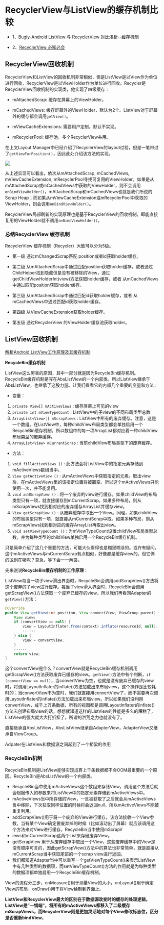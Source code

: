 RecyclerView与ListView的缓存机制比较
===

* 1、[Bugly-Android ListView 与 RecyclerView 对比浅析--缓存机制](https://mp.weixin.qq.com/s?__biz=MzA3NTYzODYzMg==&mid=2653578065&idx=2&sn=25e64a8bb7b5934cf0ce2e49549a80d6&chksm=84b3b156b3c43840061c28869671da915a25cf3be54891f040a3532e1bb17f9d32e244b79e3f&scene=21#wechat_redirect)

* 2、[RecyclerView 必知必会](https://mp.weixin.qq.com/s/CzrKotyupXbYY6EY2HP_dA)

## RecyclerView回收机制

RecyclerView和ListView的回收机制非常相似，但是ListView是以View作为单位进行回收，RecyclerView是以ViewHolder作为单位进行回收。Recycler是RecyclerView回收机制的实现类，他实现了四级缓存：

*   mAttachedScrap: 缓存在屏幕上的ViewHolder。

*   mCachedViews: 缓存屏幕外的ViewHolder，默认为2个。ListView对于屏幕外的缓存都会调用`getView()`。

*   mViewCacheExtensions: 需要用户定制，默认不实现。

*   mRecyclerPool: 缓存池，多个RecyclerView共用。

在上文Layout Manager中已经介绍了RecyclerView的layout过程，但是一笔带过了`getViewForPosition()`，因此此处介绍该方法的实现。

![](http://mmbiz.qpic.cn/mmbiz_png/tnZGrhTk4deAcQicPF0tHqZw2kX1iaHP9bY7lgSD8wkOK4yQ7Y47EXWcib7vaMDHJxUfxJa4euV39q7ibicCfy1Izpw/640?wx_fmt=png&tp=webp&wxfrom=5&wx_lazy=1)

从上述实现可以看出，依次从mAttachedScrap, mCachedViews, mViewCacheExtension, mRecyclerPool寻找可复用的ViewHolder，如果是从mAttachedScrap或mCachedViews中获取的ViewHolder，则不会调用`onBindViewHolder()`，mAttachedScrap和mCachedViews也就是我们所说的Scrap Heap；而如果从mViewCacheExtension或mRecyclerPool中获取的ViewHolder，则会调用`onBindViewHolder()`。

RecyclerView局部刷新的实现原理也是基于RecyclerView的回收机制，即能直接复用的ViewHolder就不调用`onBindViewHolder()`。

### 总结RecyclerView 缓存机制

RecyclerView 缓存机制（Recycler）大致可以分为5级。 
* 第一级 通过mChangedScrap匹配 position或者id获取holder缓存。 

* 第二级 从mAttachedScrap中通过匹配position获取holder缓存，或者通过ChildHelper找到隐藏但是没有被移除的View，通过getChildViewHolderInt(view)方法获取holder缓存，或者 
从mCachedViews中通过匹配position获取holder缓存。 

* 第三级 从mAttachedScrap中通过匹配id获取holder缓存，或者 
从mCachedViews中通过匹配id获取holder缓存。 

* 第四级 从ViewCacheExtension获取holder缓存。 

* 第五级 通过RecyclerView 的ViewHolder缓存池获取holder。

## ListView回收机制

[解析Android ListView工作原理及其缓存机制](http://blog.csdn.net/libmill/article/details/49644743)

**RecycleBin缓存机制**

ListView这么厉害的原因，其中一部分就是因为RecycleBin缓存机制。RecycleBin缓存机制是写在AbsListView的一个内部类。所以ListView继承于AbsListView，也继承了这股力量。让我们看看它的内部几个重要的变量和方法：

* 变量： 
1. `private View[] mActiveViews` : 缓存屏幕上可见的view 
2. `private int mViewTypeCount` : ListView中的子view的不同布局类型总数 
3. `ArrayList<View>[] mScrapViews` : ListView中所有的废弃缓存。注意，这是一个数组。在ListView中，每种childView布局类型都会单独启用一个RecycleBin缓存机制。所以数组中的每一项ArrayList都对应着一种childView布局类型的废弃缓存。 
4. `ArrayList<View> mCurrentScrap` : 当前childView布局类型下的废弃缓存。

* 方法： 
1. `void fillActiveViews ()` : 此方法会将ListView中的指定元素存储到mActiveViews数组当中。 
2. `View getActiveView ()` : 从mActiveViews中获取指定的元素。取出view后，在mActiveViews里的该指定位置将被置空。所以这个mActiveViews只能使用一次，并不能复用。 
3. `void addScrapView ()` : 将一个废弃的view进行缓存。如果childView的布局类型只有一项，就直接缓存到mCurrentScrap。如果多种布局，则从mScrapViews找到相对应的废弃缓存ArrayList并缓存view。 
4. `View getScrapView ()` : 从废弃缓存中取出一个View。同理，如果childView的布局类型只有一项，就直接从mCurrentScrap中取。如果多种布局，则从mScrapViews找到相对应的缓存ArrayList再取出view。 
5. `void setViewTypeCount ()` : 为mViewTypeCount设置childView布局类型总数，并为每种类型的childView单独启用一个RecycleBin缓存机制。

只是简单介绍了这几个重要的方法，可能大伙看得也是糊里糊涂的。或许有疑问，这个mActiveViews与mCurrentScrap有点相似，好像都是缓存view的。但它俩的区别在哪呢？莫急，等下会一一解答。

先来说说**RecycleBin缓存机制的工作原理**： 

ListView每当一项子view滑出界面时，RecycleBin会调用addScrapView()方法将这个废弃的子view进行缓存。每当子view滑入界面时，RecycleBin会调用getScrapView()方法获取一个废弃已缓存的view。所以我们再看回Adapter的`getView()`方法：

```java
@Override  
public View getView(int position, View convertView, ViewGroup parent) {   
    View view;  
    if (convertView == null) {  
        view = LayoutInflater.from(context).inflate(resourceId, null);  
        ······
    } else {  
        view = convertView;  
    }   
    ······
    return view;  
} 
```

这个convertView是什么？convertView就是RecycleBin缓存机制调用getScrapView()方法获取废弃已缓存的view。`getView()`方法中有个判断，`if (convertView == null)`，当convertView为空，也就是没有废弃已缓存的view时，将调用LayoutInflater的inflate()方法加载出来布局view，这个操作是比较耗时的；当convertView不为空时，我们就直接用convertView了，而不需要再次调用LayoutInflater的inflate()方法加载出来布局view。所以如果我们没利用convertView，成千上万条数据，所有的视图都是调用LayoutInflater的inflate()方法去创建布局view的话，想想就知道这样的ListView的性能是多么的糟糕了，ListView的强大就大大打折扣了，所谓的洪荒之力也就没有了。

直接继承自AbsListView，AbsListView继承自AdapterView，AdapterView又继承自ViewGroup。

Adpater在ListView和数据源之间起到了一个桥梁的作用

### RecycleBin机制

RecycleBin机制是ListView能够实现成百上千条数据都不会OOM最重要的一个原因。RecycleBin是AbsListView的一个内部类。

*   RecycleBin当中使用mActiveViews这个数组来存储View，调用这个方法后就会根据传入的参数来将ListView中的指定元素存储到mActiveViews中。
*   mActiveViews当中所存储的View，一旦被获取了之后就会从mActiveViews当中移除，下次获取同样位置的时候将会返回null，所以mActiveViews不能被重复利用。
*   addScrapView()用于将一个废弃的View进行缓存，该方法接收一个View参数，当有某个View确定要废弃掉的时候（比如滚动出了屏幕）就应该调用这个方法来对View进行缓存，RecycleBin当中使用mScrapV
*   iews和mCurrentScrap这两个List来存储废弃View。
*   getScrapView 用于从废弃缓存中取出一个View，这些废弃缓存中的View是没有顺序可言的，因此getScrapView()方法中的算法也非常简单，就是直接从mCurrentScrap当中获取尾部的一个scrap view进行返回。
*   我们都知道Adapter当中可以重写一个getViewTypeCount()来表示ListView中有几种类型的数据项，而setViewTypeCount()方法的作用就是为每种类型的数据项都单独启用一个RecycleBin缓存机制。

View的流程分三步，onMeasure()用于测量View的大小，onLayout()用于确定View的布局，onDraw()用于将View绘制到界面上。 

**ListView和RecyclerView最大的区别在于数据源改变时的缓存的处理逻辑，ListView是”一锅端”，将所有的mActiveViews都移入了二级缓存mScrapViews，而RecyclerView则是更加灵活地对每个View修改标志位，区分是否重新bindView**。



